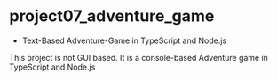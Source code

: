 # project07_adventure_game

* Text-Based Adventure-Game in TypeScript and Node.js

This project is not GUI based. It is a console-based Adventure game  in TypeScript and Node.js
